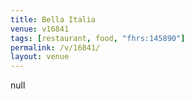 ```yaml
---
title: Bella Italia
venue: v16841
tags: [restaurant, food, "fhrs:145890"]
permalink: /v/16841/
layout: venue
---
```

null